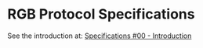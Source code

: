 # RGB Protocol Specifications

See the introduction at: [Specifications #00 - Introduction](00-introduction)
